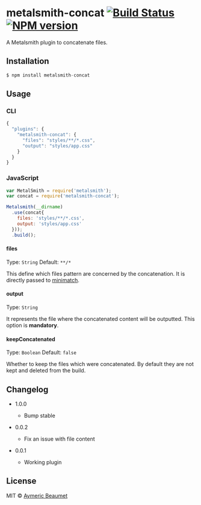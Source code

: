 # metalsmith-concat [![Build Status](https://img.shields.io/travis/aymericbeaumet/metalsmith-concat.svg?style=flat)](https://travis-ci.org/aymericbeaumet/metalsmith-concat) [![NPM version](https://img.shields.io/npm/v/metalsmith-concat.svg?style=flat)](http://badge.fury.io/js/metalsmith-concat)

A Metalsmith plugin to concatenate files.

## Installation

```javascript
$ npm install metalsmith-concat
```

## Usage

### CLI

```javascript
{
  "plugins": {
    "metalsmith-concat": {
      "files": "styles/**/*.css",
      "output": "styles/app.css"
    }
  }
}
```

### JavaScript

```javascript
var MetalSmith = require('metalsmith');
var concat = require('metalsmith-concat');

Metalsmith(__dirname)
  .use(concat{
    files: 'styles/**/*.css',
    output: 'styles/app.css'
  }));
  .build();
```

#### files
Type: `String`
Default: `**/*`

This define which files pattern are concerned by the concatenation. It is
directly passed to [minimatch](https://github.com/isaacs/minimatch).

#### output
Type: `String`

It represents the file where the concatenated content will be outputted. This
option is **mandatory**.

#### keepConcatenated
Type: `Boolean` Default: `false`

Whether to keep the files which were concatenated. By default they are not kept
and deleted from the build.

## Changelog

* 1.0.0
  * Bump stable

* 0.0.2
  * Fix an issue with file content

* 0.0.1
  * Working plugin

## License

MIT © [Aymeric Beaumet](http://beaumet.me)
